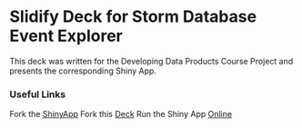# Slidify Deck for Storm Database Event Explorer  
This deck was written for the Developing Data Products Course Project and presents the corresponding Shiny App.

### Useful Links
Fork the [ShinyApp](https://github.com/TerryGrimaldi/Shiny_Project.git)
Fork this [Deck](https://github.com/TerryGrimaldi/Slidify_Project.git)
Run the Shiny App [Online](https://terrygrimaldi.shinyapps.io/Shiny_Project/)

